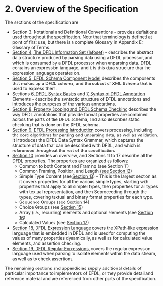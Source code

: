 # 2. Overview of the Specification

The sections of the specification are

* [Section 3, Notational and Definitional Conventions](3.-notational-and-definitional-conventions.md) - provides definitions used throughout the specification. Note that terminology is defined at point of first use, but there is a complete Glossary in Appendix E: Glossary of Terms.
* [Section 4, The DFDL Information Set \(Infoset\)](4.-the-dfdl-information-set-infoset.md) - describes the abstract data structure produced by parsing data using a DFDL processor, and which is consumed by a DFDL processor when unparsing data. DFDL contains an expression language, and it is this data structure that the expression language operates on.
* [Section 5, DFDL Schema Component Model](5.-dfdl-schema-component-model.md) describes the components that makes up a DFDL schema, and the subset of XML Schema that is used to express them.
* Sections [6, DFDL Syntax Basics](6.-dfdl-syntax-basics.md) and [7, Syntax of DFDL Annotation Elements](7.-syntax-of-dfdl-annotation-elements.md) - describe the syntactic structure of DFDL annotations and introduces the purposes of the various annotations.
* [Section 8, Property Scoping and DFDL Schema Checking](8.-property-scoping-and-dfdl-schema-checking.md) describes the way DFDL annotations that provide format properties are combined across the parts of the DFDL schema, and also describes static checking that is done on the DFDL schema.
* [Section 9, DFDL Processing Introduction](9.-dfdl-processing-introduction.md) covers processing, including the core algorithms for parsing and unparsing data, as well as validation. It introduces the DFDL Data Syntax Grammar, which captures the structure of data that can be described with DFDL, and which is referenced throughout the rest of the specification.
* [Section 10](10.-overview-core-representation-properties-and-their-format-semantics.md) provides an overview, and Sections 11 to 17 describe all the DFDL properties. The properties are organized as follows:
  * Common to both Content and Framing \(see [Section 11](11.-properties-common-to-both-content-and-framing.md)\)
  * Common Framing, Position, and Length \([see Section 12](12.-framing.md)\)
  * Simple Type Content \(see [Section 13](13.-simple-types.md)\) - This is the largest section as it covers properties for all the various simple types, starting with properties that apply to all simplel types, then properties for all types with textual representation, and then Seproceeding through the types, covering textual and binary format properties for each type.
  * Sequence Groups \(see [Section 14](14.-sequence-groups.md)\)
  * Choice Groups \(see [Section 15](15.-choice-groups.md)\)
  * Array \(i.e., recurring\) elements and optional elements \(see [Section 16](16.-properties-for-array-elements-and-optional-elements.md)\)
  * Calculated Values \(see [Section 17](17.-calculated-value-properties.md)\)
* [Section 18, DFDL Expression Language](18.-dfdl-expression-language.md) covers the XPath-like expression language that is embedded in DFDL and is used for computing the values of many properties dynamically, as well as for calculated value elements, and assertion checking.
* [Section 19, DFDL Regular Expressions](19.-dfdl-regular-expressions.md), covers the regular expression language used when parsing to isolate elements within the data stream, as well as to check assertions.

The remaining sections and appendicies supply additional details of particular importance to implementors of DFDL, or they provide detail and reference material and are referenced from other parts of the specification.

